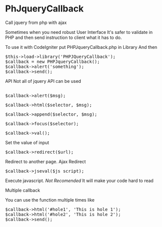 PhJqueryCallback
=================

Call jquery from php with ajax

Sometimes when you need robust User Interface It's safer to validate in
PHP and then send instruction to client what it has to do.

To use it with CodeIgniter put PHPJqueryCallback.php in Library
And then 

<pre>
$this->load->library('PHPJQueryCallback');
$callback = new PHPJqueryCallback();
$callback->alert('something');
$callback->send();
</pre>

API
Not all of jquery API can be used

<pre> 
$callback->alert($msg); 
</pre>

<pre>
$callback->html($selector, $msg);
</pre>

<pre>
$callback->append($selector, $msg);
</pre>

<pre>
$callback->focus($selector);
</pre>

<pre>
$callback->val();
</pre>
Set the value of input

<pre>
$callback->redirect($url);
</pre>
Redirect to another page. Ajax Redirect

<pre>
$callback->jseval($js_script);
</pre>
Execute javascript. *Not Recomended* 
It will make your code hard to read


Multiple callback

You can use the function multiple times like

<pre>
$callback->html('#hole1', 'This is hole 1');
$callback->html('#hole2', 'This is hole 2');
$callback->send();
</pre>
